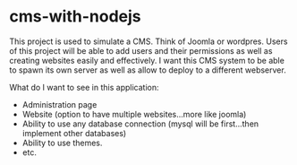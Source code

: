 # cms-with-nodejs

This project is used to simulate a CMS. Think of Joomla or wordpres. Users of this project will be able to add users and their permissions as well as creating websites easily and effectively. I want this CMS system to be able to spawn its own server as well as allow to deploy to a different webserver.

What do I want to see in this application:
- Administration page
- Website (option to have multiple websites...more like joomla)
- Ability to use any database connection (mysql will be first...then implement other databases)
- Ability to use themes.
- etc.
